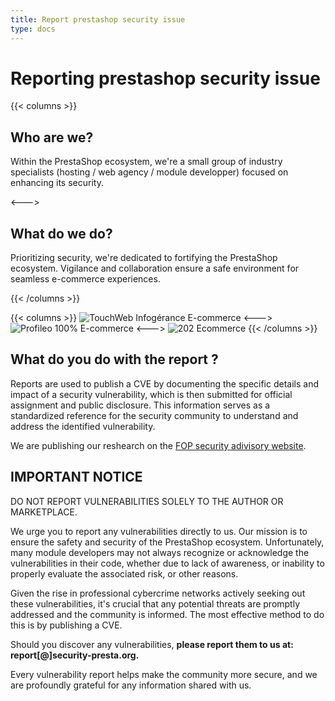 ```yaml
---
title: Report prestashop security issue
type: docs
---
```


# Reporting prestashop security issue

{{< columns >}}
## Who are we?

Within the PrestaShop ecosystem, we're a small group of industry specialists  (hosting / web agency / module developper) focused on enhancing its security.

<--->

## What do we do?

Prioritizing security, we're dedicated to fortifying the PrestaShop ecosystem. Vigilance and collaboration ensure a safe environment for seamless e-commerce experiences.

{{< /columns >}}

{{< columns >}}
![TouchWeb Infogérance E-commerce](partners/touchweb.png "https://www.touchweb.fr")
<--->
![Profileo 100% E-commerce](partners/profileo.png "https://www.profileo.com/")
<--->
![202 Ecommerce](partners/202.png "https://www.202-ecommerce.com/")
{{< /columns >}}

## What do you do with the report ?

Reports are used to publish a CVE by documenting the specific details and impact of a security vulnerability, which is then submitted for official assignment and public disclosure. This information serves as a standardized reference for the security community to understand and address the identified vulnerability.

We are publishing our reshearch on the [FOP security adivisory website](https://security.friendsofpresta.org/).

## IMPORTANT NOTICE

DO NOT REPORT VULNERABILITIES SOLELY TO THE AUTHOR OR MARKETPLACE.

We urge you to report any vulnerabilities directly to us. Our mission is to ensure the safety and security of the PrestaShop ecosystem. Unfortunately, many module developers may not always recognize or acknowledge the vulnerabilities in their code, whether due to lack of awareness, or inability to properly evaluate the associated risk, or other reasons.

Given the rise in professional cybercrime networks actively seeking out these vulnerabilities, it's crucial that any potential threats are promptly addressed and the community is informed. The most effective method to do this is by publishing a CVE.

Should you discover any vulnerabilities, **please report them to us at: report[@]security-presta.org.**

Every vulnerability report helps make the community more secure, and we are profoundly grateful for any information shared with us.
